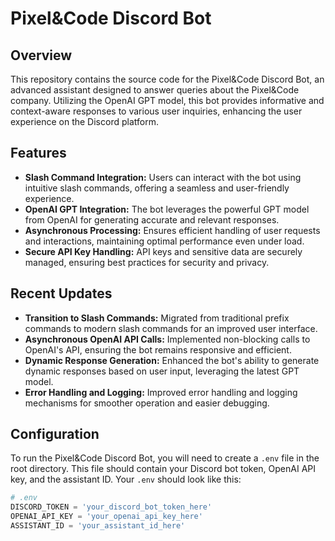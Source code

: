 # Pixel&Code Discord Bot

## Overview
This repository contains the source code for the Pixel&Code Discord Bot, an advanced assistant designed to answer queries about the Pixel&Code company. Utilizing the OpenAI GPT model, this bot provides informative and context-aware responses to various user inquiries, enhancing the user experience on the Discord platform.

## Features
- **Slash Command Integration:** Users can interact with the bot using intuitive slash commands, offering a seamless and user-friendly experience.
- **OpenAI GPT Integration:** The bot leverages the powerful GPT model from OpenAI for generating accurate and relevant responses.
- **Asynchronous Processing:** Ensures efficient handling of user requests and interactions, maintaining optimal performance even under load.
- **Secure API Key Handling:** API keys and sensitive data are securely managed, ensuring best practices for security and privacy.

## Recent Updates
- **Transition to Slash Commands:** Migrated from traditional prefix commands to modern slash commands for an improved user interface.
- **Asynchronous OpenAI API Calls:** Implemented non-blocking calls to OpenAI's API, ensuring the bot remains responsive and efficient.
- **Dynamic Response Generation:** Enhanced the bot's ability to generate dynamic responses based on user input, leveraging the latest GPT model.
- **Error Handling and Logging:** Improved error handling and logging mechanisms for smoother operation and easier debugging.

## Configuration
To run the Pixel&Code Discord Bot, you will need to create a `.env` file in the root directory. This file should contain your Discord bot token, OpenAI API key, and the assistant ID. Your `.env` should look like this:

```python
# .env
DISCORD_TOKEN = 'your_discord_bot_token_here'
OPENAI_API_KEY = 'your_openai_api_key_here'
ASSISTANT_ID = 'your_assistant_id_here'
